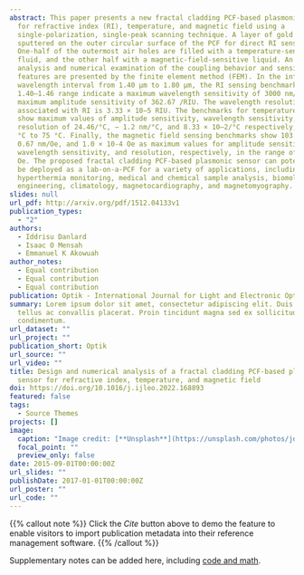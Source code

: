 ```yaml
---
abstract: This paper presents a new fractal cladding PCF-based plasmonic sensor
  for refractive index (RI), temperature, and magnetic field using a
  single-polarization, single-peak scanning technique. A layer of gold (Au) is
  sputtered on the outer circular surface of the PCF for direct RI sensing.
  One-half of the outermost air holes are filled with a temperature-sensitive
  fluid, and the other half with a magnetic-field-sensitive liquid. An in-depth
  analysis and numerical examination of the coupling behavior and sensing
  features are presented by the finite element method (FEM). In the infrared
  wavelength interval from 1.40 µm to 1.80 µm, the RI sensing benchmarks in the
  1.40–1.46 range indicate a maximum wavelength sensitivity of 3000 nm/RIU and a
  maximum amplitude sensitivity of 362.67 /RIU. The wavelength resolution
  associated with RI is 3.33 × 10−5 RIU. The benchmarks for temperature sensing
  show maximum values of amplitude sensitivity, wavelength sensitivity, and
  resolution of 24.46/°C, − 1.2 nm/°C, and 8.33 × 10–2/°C respectively, from 0
  °C to 75 °C. Finally, the magnetic field sensing benchmarks show 103.52/Oe,
  0.67 nm/Oe, and 1.0 × 10-4 Oe as maximum values for amplitude sensitivity,
  wavelength sensitivity, and resolution, respectively, in the range of 5–200
  Oe. The proposed fractal cladding PCF-based plasmonic sensor can potentially
  be deployed as a lab-on-a-PCF for a variety of applications, including
  hyperthermia monitoring, medical and chemical sample analysis, biomolecular
  engineering, climatology, magnetocardiography, and magnetomyography.
slides: null
url_pdf: http://arxiv.org/pdf/1512.04133v1
publication_types:
  - "2"
authors:
  - Iddrisu Danlard
  - Isaac O Mensah
  - Emmanuel K Akowuah
author_notes:
  - Equal contribution
  - Equal contribution
  - Equal contribution
publication: Optik - International Journal for Light and Electronic Optics 258 (2022) 168893
summary: Lorem ipsum dolor sit amet, consectetur adipiscing elit. Duis posuere
  tellus ac convallis placerat. Proin tincidunt magna sed ex sollicitudin
  condimentum.
url_dataset: ""
url_project: ""
publication_short: Optik
url_source: ""
url_video: ""
title: Design and numerical analysis of a fractal cladding PCF-based plasmonic
  sensor for refractive index, temperature, and magnetic field
doi: https://doi.org/10.1016/j.ijleo.2022.168893
featured: false
tags:
  - Source Themes
projects: []
image:
  caption: "Image credit: [**Unsplash**](https://unsplash.com/photos/jdD8gXaTZsc)"
  focal_point: ""
  preview_only: false
date: 2015-09-01T00:00:00Z
url_slides: ""
publishDate: 2017-01-01T00:00:00Z
url_poster: ""
url_code: ""
---
```


{{% callout note %}}
Click the _Cite_ button above to demo the feature to enable visitors to import publication metadata into their reference management software.
{{% /callout %}}

Supplementary notes can be added here, including [code and math](https://wowchemy.com/docs/content/writing-markdown-latex/).
